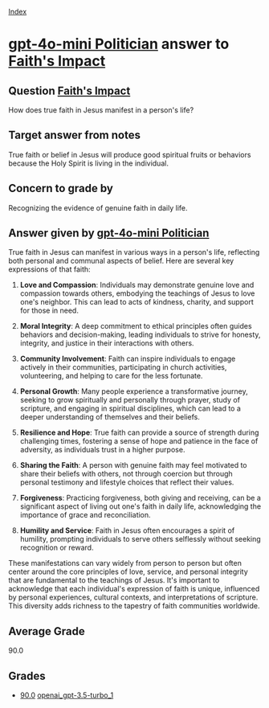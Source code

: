 
[Index](../../../index.md)
# [gpt-4o-mini Politician](../../answering_models/gpt-4o-mini_Politician.md) answer to [Faith's Impact](../../questions/Faith's_Impact.md)

## Question [Faith's Impact](../../questions/Faith's_Impact.md)
How does true faith in Jesus manifest in a person's life?

## Target answer from notes
True faith or belief in Jesus will produce good spiritual fruits or behaviors because the Holy Spirit is living in the individual.

## Concern to grade by
Recognizing the evidence of genuine faith in daily life.

## Answer given by [gpt-4o-mini Politician](../../answering_models/gpt-4o-mini_Politician.md)
True faith in Jesus can manifest in various ways in a person's life, reflecting both personal and communal aspects of belief. Here are several key expressions of that faith:

1. **Love and Compassion**: Individuals may demonstrate genuine love and compassion towards others, embodying the teachings of Jesus to love one's neighbor. This can lead to acts of kindness, charity, and support for those in need.

2. **Moral Integrity**: A deep commitment to ethical principles often guides behaviors and decision-making, leading individuals to strive for honesty, integrity, and justice in their interactions with others.

3. **Community Involvement**: Faith can inspire individuals to engage actively in their communities, participating in church activities, volunteering, and helping to care for the less fortunate.

4. **Personal Growth**: Many people experience a transformative journey, seeking to grow spiritually and personally through prayer, study of scripture, and engaging in spiritual disciplines, which can lead to a deeper understanding of themselves and their beliefs.

5. **Resilience and Hope**: True faith can provide a source of strength during challenging times, fostering a sense of hope and patience in the face of adversity, as individuals trust in a higher purpose.

6. **Sharing the Faith**: A person with genuine faith may feel motivated to share their beliefs with others, not through coercion but through personal testimony and lifestyle choices that reflect their values.

7. **Forgiveness**: Practicing forgiveness, both giving and receiving, can be a significant aspect of living out one's faith in daily life, acknowledging the importance of grace and reconciliation.

8. **Humility and Service**: Faith in Jesus often encourages a spirit of humility, prompting individuals to serve others selflessly without seeking recognition or reward.

These manifestations can vary widely from person to person but often center around the core principles of love, service, and personal integrity that are fundamental to the teachings of Jesus. It's important to acknowledge that each individual's expression of faith is unique, influenced by personal experiences, cultural contexts, and interpretations of scripture. This diversity adds richness to the tapestry of faith communities worldwide.

## Average Grade
90.0

## Grades
 * [90.0](./Faith's_Impact_grades/openai_gpt-3.5-turbo_1.md) [openai_gpt-3.5-turbo_1](../../answering_models/openai_gpt-3.5-turbo_1.md)
